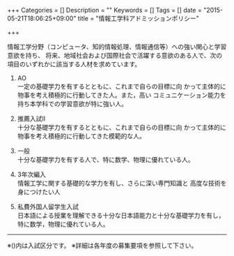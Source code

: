 +++
Categories = []
Description = ""
Keywords = []
Tags = []
date = "2015-05-21T18:06:25+09:00"
title = "情報工学科アドミッションポリシー"

+++


情報工学分野（コンピュータ、知的情報処理、情報通信等）への強い関心と学習意欲を持ち、
将来、地域社会および国際社会で活躍する意欲のある人で、次の項目のいずれかに該当する人材を求めています。

1. AO  
一定の基礎学力を有するとともに、これまで自らの目標に向
かって主体的に物事を考え積極的に行動してきた人。また，高い
コミュニケーション能力を持ち本学科での学習意欲が特に強い人。

2. 推薦入試II  
十分な基礎学力を有するとともに、これまで自らの目標に向
かって主体的に物事を考え積極的に行動してきた模範的な人。

3. 一般  
十分な基礎学力を有する人で、特に数学、物理に優れている人。

4. 3年次編入  
情報工学に関する基礎的な学力を有し、さらに深い専門知識と
高度な技術を身につけたい人

5. 私費外国人留学生入試  
日本語による授業を理解できる十分な日本語能力と十分な基礎学力を有し，特に数学，物理に優れている人。

---

※()内は入試区分です。
※詳細は各年度の募集要項を参照して下さい。
